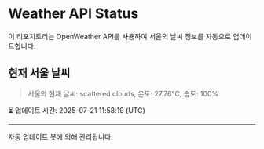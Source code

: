 
# Weather API Status

이 리포지토리는 OpenWeather API를 사용하여 서울의 날씨 정보를 자동으로 업데이트합니다.

## 현재 서울 날씨
> 서울의 현재 날씨: scattered clouds, 온도: 27.76°C, 습도: 100%

⏳ 업데이트 시간: 2025-07-21 11:58:19 (UTC)

---
자동 업데이트 봇에 의해 관리됩니다.
